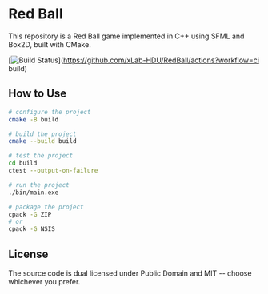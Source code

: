 # Red Ball
This repository is a Red Ball game implemented in C++ using SFML and Box2D, built with CMake.

[![Build Status](https://github.com/xLab-HDU/RedBall/actions/workflows/ci.yml/badge.svg)](https://github.com/xLab-HDU/RedBall/actions?workflow=ci build)

## How to Use

```sh
# configure the project
cmake -B build

# build the project
cmake --build build

# test the project
cd build
ctest --output-on-failure

# run the project
./bin/main.exe

# package the project
cpack -G ZIP
# or
cpack -G NSIS
```

## License

The source code is dual licensed under Public Domain and MIT -- choose whichever you prefer.

